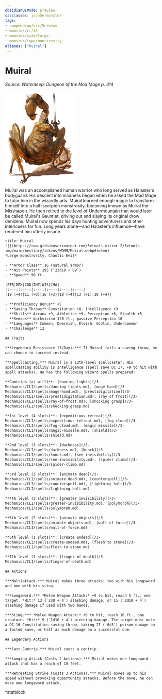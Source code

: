 ```yaml
---
obsidianUIMode: preview
cssclasses: json5e-monster
tags:
- compendium/src/5e/wdmm
- monster/cr/13
- monster/size/large
- monster/type/monstrosity
aliases: ["Muiral"]
---
```

# Muiral
*Source: Waterdeep: Dungeon of the Mad Mage p. 314*  

![](https://raw.githubusercontent.com/5etools-mirror-2/5etools-img/main/bestiary/WDMM/Muiral.webp#right)  
Muiral was an accomplished human warrior who long served as Halaster's bodyguard. His descent into madness began when he asked the Mad Mage to tutor him in the wizardly arts. Muiral learned enough magic to transform himself into a half-scorpion monstrosity, becoming known as Muiral the Misshapen. He then retired to the level of Undermountain that would later be called Muiral's Gauntlet, driving out and slaying its original drow denizens. Muiral now spends his days hunting adventurers and other interlopers for fun. Long years alone—and Halaster's influence—have rendered him utterly insane.


```ad-statblock
title: Muiral
![](https://raw.githubusercontent.com/5etools-mirror-2/5etools-img/main/bestiary/tokens/WDMM/Muiral.webp#token)
*Large monstrosity, Chaotic Evil*

- **Armor Class** 16 (natural armor)
- **Hit Points** 195 (`23d10 + 69`) 
- **Speed** 50 ft.

|STR|DEX|CON|INT|WIS|CHA|
|:---:|:---:|:---:|:---:|:---:|:---:|
|19 (+4)|11 (+0)|16 (+3)|18 (+4)|13 (+1)|18 (+4)|

- **Proficiency Bonus** +5
- **Saving Throws** Constitution +8, Intelligence +9
- **Skills** Arcana +9, Athletics +9, Perception +6, Stealth +5
- **Senses** darkvision 120 ft., passive Perception 16
- **Languages** Common, Dwarvish, Elvish, Goblin, Undercommon
- **Challenge** 13

## Traits

***Legendary Resistance (3/Day).*** If Muiral fails a saving throw, he can choose to succeed instead.

***Spellcasting.*** Muiral is a 13th-level spellcaster. His spellcasting ability is Intelligence (spell save DC 17, +9 to hit with spell attacks). He has the following wizard spells prepared:

**Cantrips (at will)**: [dancing lights](/3-Mechanics/CLI/spells/dancing-lights.md), [mage hand](/3-Mechanics/CLI/spells/mage-hand.md), [prestidigitation](/3-Mechanics/CLI/spells/prestidigitation.md), [ray of frost](/3-Mechanics/CLI/spells/ray-of-frost.md), [shocking grasp](/3-Mechanics/CLI/spells/shocking-grasp.md)

**1st level (4 slots)**: [expeditious retreat](/3-Mechanics/CLI/spells/expeditious-retreat.md), [fog cloud](/3-Mechanics/CLI/spells/fog-cloud.md), [magic missile](/3-Mechanics/CLI/spells/magic-missile.md), [shield](/3-Mechanics/CLI/spells/shield.md)

**2nd level (3 slots)**: [darkness](/3-Mechanics/CLI/spells/darkness.md), [knock](/3-Mechanics/CLI/spells/knock.md), [see invisibility](/3-Mechanics/CLI/spells/see-invisibility.md), [spider climb](/3-Mechanics/CLI/spells/spider-climb.md)

**3rd level (3 slots)**: [animate dead](/3-Mechanics/CLI/spells/animate-dead.md), [counterspell](/3-Mechanics/CLI/spells/counterspell.md), [lightning bolt](/3-Mechanics/CLI/spells/lightning-bolt.md)

**4th level (3 slots)**: [greater invisibility](/3-Mechanics/CLI/spells/greater-invisibility.md), [polymorph](/3-Mechanics/CLI/spells/polymorph.md)

**5th level (2 slots)**: [animate objects](/3-Mechanics/CLI/spells/animate-objects.md), [wall of force](/3-Mechanics/CLI/spells/wall-of-force.md)

**6th level (1 slots)**: [create undead](/3-Mechanics/CLI/spells/create-undead.md), [flesh to stone](/3-Mechanics/CLI/spells/flesh-to-stone.md)

**7th level (1 slots)**: [finger of death](/3-Mechanics/CLI/spells/finger-of-death.md)

## Actions

***Multiattack.*** Muiral makes three attacks: two with his longsword and one with his sting.

***Longsword.*** *Melee Weapon Attack:* +9 to hit, reach 5 ft., one target. *Hit:* 13 (`2d8 + 4`) slashing damage, or 15 (`2d10 + 4`) slashing damage if used with two hands.

***Sting.*** *Melee Weapon Attack:* +9 to hit, reach 10 ft., one creature. *Hit:* 9 (`1d10 + 4`) piercing damage. The target must make a DC 16 Constitution saving throw, taking 27 (`6d8`) poison damage on a failed save, or half as much damage on a successful one.

## Legendary Actions

***Cast Cantrip.*** Muiral casts a cantrip.

***Lunging Attack (Costs 2 Actions).*** Muiral makes one longsword attack that has a reach of 10 feet.

***Retreating Strike (Costs 3 Actions).*** Muiral moves up to his speed without provoking opportunity attacks. Before the move, he can make one longsword attack.
```
^statblock